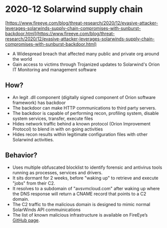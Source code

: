 # 2020-12 Solarwind supply chain

[https://www.fireeye.com/blog/threat-research/2020/12/evasive-attacker-leverages-solarwinds-supply-chain-compromises-with-sunburst-backdoor.html](https://www.fireeye.com/blog/threat-research/2020/12/evasive-attacker-leverages-solarwinds-supply-chain-compromises-with-sunburst-backdoor.html)

* A Widespread breach that affected many public and private org around the world
* Gain access to victims through Trojanized updates to Solarwind's Orion IT Monitoring and management software

## How?

* An legit .dll component \(digitally signed component of Orion software framework\) has  backdoor
* The backdoor can make HTTP communications to third party servers. 
* The backdoor is capable of performing recon, profiling system, disable system services, transfer, execute files
* Hides network traffic behind a known protocol \(Orion Improvement Protocol\) to blend in with on going activities
* Hides recon results within legitimate configuration files with other Solarwind activities.

## Behavior?

* Uses multiple obfuscated blocklist to identify forensic and antivirus tools running as processes, services and drivers.
* It sits dormant for 2 weeks, before "waking up" to retrieve and execute "jobs" from their C2.
* It resolves to a subdomain of "avsvmcloud.com" after waking up where the DNS response will return a CNAME record that points to a C2 domain.
* The C2 traffic to the malicious domain is designed to mimic normal SolarWinds API commuinications 
* The list of known malicious infrastructure is available on FireEye’s [GitHub page](https://github.com/fireeye/sunburst_countermeasures).

